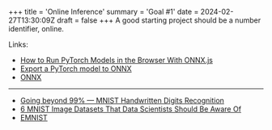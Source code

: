 +++
title = 'Online Inference'
summary = 'Goal #1'
date = 2024-02-27T13:30:09Z
draft = false
+++
A good starting project should be a number identifier, online.

Links:
- [How to Run PyTorch Models in the Browser With ONNX.js ](https://www.youtube.com/watch?v=Vs730jsRgO8)
- [Export a PyTorch model to ONNX](https://pytorch.org/tutorials//beginner/onnx/export_simple_model_to_onnx_tutorial.html)
- [ONNX](https://github.com/microsoft/onnxjs)
---
- [Going beyond 99% — MNIST Handwritten Digits Recognition](https://towardsdatascience.com/going-beyond-99-mnist-handwritten-digits-recognition-cfff96337392?gi=6a1178e90bc0)
- [6 MNIST Image Datasets That Data Scientists Should Be Aware Of](https://analyticsindiamag.com/mnist/)
- [EMNIST](https://www.nist.gov/itl/products-and-services/emnist-dataset)

